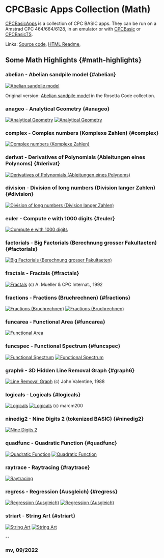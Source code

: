 # CPCBasic Apps Collection (Math)

[CPCBasicApps](https://benchmarko.github.io/CPCBasicApps/) is a collection of CPC BASIC apps.
They can be run on a Amstrad CPC 464/664/6128, in an emulator or with
[CPCBasic](https://benchmarko.github.io/CPCBasic/) or [CPCBasicTS](https://benchmarko.github.io/CPCBasicTS/).

Links:
[Source code](https://github.com/benchmarko/CPCBasicApps/),
[HTML Readme](https://github.com/benchmarko/CPCBasicApps/#readme),

## Some Math Highlights {#math-highlights}

### abelian - Abelian sandpile model {#abelian}

[![Abelian sandpile model](./img/abelian.png)](../../dist/index.html?database=apps&example=math/abelian)

Original version: [Abelian sandpile model](../rosetta/#abelian) in the Rosetta Code collection.

### anageo - Analytical Geometry {#anageo}

[![Analytical Geometry](./img/anageo.png)](../../dist/index.html?database=apps&example=math/anageo)
[![Analytical Geometry](./img/anageo2.png)](../../dist/index.html?database=apps&example=math/anageo&input=512%0d%0d)

### complex - Complex numbers (Komplexe Zahlen) {#complex}

[![Complex numbers (Komplexe Zahlen)](./img/complex.png)](../../dist/index.html?database=apps&example=math/complex)

### derivat - Derivatives of Polynomials (Ableitungen eines Polynoms) {#derivat}

[![Derivatives of Polynomials (Ableitungen eines Polynoms)](./img/derivat.png)](../../dist/index.html?database=apps&example=math/derivat)

### division - Division of long numbers (Division langer Zahlen) {#division}

[![Division of long numbers (Division langer Zahlen)](./img/division.png)](../../dist/index.html?database=apps&example=math/division)

### euler - Compute e with 1000 digits {#euler}

[![Compute e with 1000 digits](./img/euler.png)](../../dist/index.html?database=apps&example=math/euler)

### factorials - Big Factorials (Berechnung grosser Fakultaeten) {#factorials}

[![Big Factorials (Berechnung grosser Fakultaeten)](./img/factorials.png)](../../dist/index.html?database=apps&example=math/factorials)

### fractals - Fractals {#fractals}

[![Fractals](./img/fractals.png)](../../dist/index.html?database=apps&example=math/fractals) (c) A. Mueller & CPC Internat., 1992

### fractions - Fractions (Bruchrechnen) {#fractions}

[![Fractions (Bruchrechnen)](./img/fractions.png)](../../dist/index.html?database=apps&example=math/fractions)
[![Fractions (Bruchrechnen)](./img/fractions2.png)](../../dist/index.html?database=apps&example=math/fractions&input=323%0D2%0D4%0D56%0D)

### funcarea - Functional Area {#funcarea}

[![Functional Area](./img/funcarea.png)](../../dist/index.html?database=apps&example=math/funcarea)

### funcspec - Functional Spectrum {#funcspec}

[![Functional Spectrum](./img/funcspec.png)](../../dist/index.html?database=apps&example=math/funcspec)
[![Functional Spectrum](./img/funcspec2.png)](../../dist/index.html?database=apps&example=math/funcspec&input=6ðððððóóóó)

### graph6 - 3D Hidden Line Removal Graph {#graph6}

[![Line Removal Graph](./img/graph6.png)](../../dist/index.html?database=apps&example=math/graph6) (c) John Valentine, 1988

### logicals - Logicals {#logicals}

[![Logicals](./img/logicals.png)](../../dist/index.html?database=apps&example=math/logicals)
[![Logicals](./img/logicals2.png)](../../dist/index.html?database=apps&example=math/logicals) (c) marcm200

### ninedig2 - Nine Digits 2 (tokenized BASIC) {#ninedig2}

[![Nine Digits 2](./img/ninedig2.png)](../../dist/index.html?database=apps&example=math/ninedig2)

### quadfunc - Quadratic Function {#quadfunc}

[![Quadratic Function](./img/quadfunc.png)](../../dist/index.html?database=apps&example=math/quadfunc)
[![Quadratic Function](./img/quadfunc2.png)](../../dist/index.html?database=apps&example=math/quadfunc&input=6)

### raytrace - Raytracing {#raytrace}

[![Raytracing](./img/raytrace.png)](../../dist/index.html?database=apps&example=math/raytrace)

### regress - Regression (Ausgleich) {#regress}

[![Regression (Ausgleich)](./img/regress.png)](../../dist/index.html?database=apps&example=math/regress)
[![Regression (Ausgleich)](./img/regress2.png)](../../dist/index.html?database=apps&example=math/regress)

### striart - String Art {#striart}

[![String Art](./img/striart.png)](../../dist/index.html?database=apps&example=math/striart)
[![String Art](./img/striart2.png)](../../dist/index.html?database=apps&example=math/striart)

--

### **mv, 09/2022**
